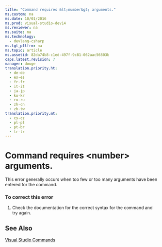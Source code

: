 ```yaml
---
title: "Command requires &lt;number&gt; arguments."
ms.custom: na
ms.date: 10/01/2016
ms.prod: visual-studio-dev14
ms.reviewer: na
ms.suite: na
ms.technology: 
  - devlang-csharp
ms.tgt_pltfrm: na
ms.topic: article
ms.assetid: 82da74b8-c1ed-497f-9c81-062aac56803b
caps.latest.revision: 7
manager: douge
translation.priority.ht: 
  - de-de
  - es-es
  - fr-fr
  - it-it
  - ja-jp
  - ko-kr
  - ru-ru
  - zh-cn
  - zh-tw
translation.priority.mt: 
  - cs-cz
  - pl-pl
  - pt-br
  - tr-tr
---
```

# Command requires &lt;number&gt; arguments.
This error generally occurs when too few or too many arguments have been entered for the command.  
  
### To correct this error  
  
1.  Check the documentation for the correct syntax for the command and try again.  
  
## See Also  
 [Visual Studio Commands](../VS_IDE/Visual-Studio-Commands.md)